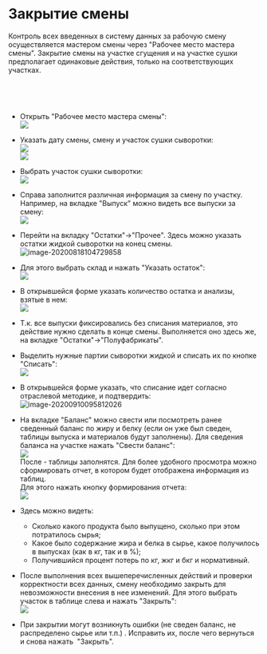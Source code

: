 # Закрытие смены


Контроль всех введенных в систему данных за рабочую смену осуществляется
мастером смены через "Рабочее место мастера смены". Закрытие смены на
участке сгущения и на участке сушки предполагает одинаковые действия,
только на соответствующих участках.

 

 

-   Открыть "Рабочее место мастера смены":  
    ![](CloseWorkShift.assets/drex_zakrytie_smeny_5_custom.png)
    
-   Указать дату смены, смену и участок сушки сыворотки:  
    ![](CloseWorkShift.assets/drex_zakrytie_smeny_5_custom_2.png)  
    ![](CloseWorkShift.assets/drex_zakrytie_smeny_5_custom_3.png)
    
-   Выбрать участок сушки сыворотки:  
    ![](CloseWorkShift.assets/drex_zakrytie_smeny_5_custom_4.png)
    
-   Справа заполнится различная информация за смену по участку.  
    Например, на вкладке "Выпуск" можно видеть все выпуски за смену:  
    ![](CloseWorkShift.assets/drex_zakrytie_smeny_5_custom_5.png)
    
-   Перейти на вкладку "Остатки"-\>"Прочее". Здесь можно указать
    остатки жидкой сыворотки на конец смены.  
    ![image-20200818104729858](CloseWorkShift.assets/image-20200818104729858.png)
    
-   Для этого выбрать склад и нажать "Указать остаток":  
    ![](CloseWorkShift.assets/drex_zakrytie_smeny_5_custom_7.png)
    
-   В открывшейся форме указать количество остатка и анализы, взятые в
    нем:  
    ![](CloseWorkShift.assets/drex_zakrytie_smeny_5_custom_8.png)
    
-   Т.к. все выпуски фиксировались без списания материалов, это действие
    нужно сделать в конце смены. Выполняется оно здесь же, на вкладке
    "Остатки"-\>"Полуфабрикаты".  
-   Выделить нужные партии сыворотки жидкой и списать их по кнопке
    "Списать":  
    ![](CloseWorkShift.assets/drex_zakrytie_smeny_5_custom_9.png)
    
-   В открывшейся форме указать, что списание идет согласно отраслевой
    методике, и подтвердить:  
    ![image-20200910095812026](CloseWorkShift.assets/image-20200910095812026.png)
    
-   На вкладке "Баланс" можно свести или посмотреть ранее сведенный
    баланс по жиру и белку (если он уже был сведен, таблицы выпуска и
    материалов будут заполнены). Для сведения баланса на участке нажать
    "Свести баланс":  
    ![](CloseWorkShift.assets/drex_zakrytie_smeny_5_custom_11.png)  
    После - таблицы заполнятся. Для более удобного просмотра можно сформировать отчет, в котором будет отображена информация из таблиц.  
    Для этого нажать кнопку формирования отчета:  
    ![](CloseWorkShift.assets/drex_zakrytie_smeny_5_custom_12.png)
- Здесь можно видеть:
    -   Сколько какого продукта было выпущено, сколько при этом потратилось
        сырья;
    -   Какое было содержание жира и белка в сырье, какое получилось в
        выпусках (как в кг, так и в %);  
    -   Получившийся процент потерь по кг, жкг и бкг и нормативный.  
    
-   После выполнения всех вышеперечисленных действий и проверки корректности всех данных, смену необходимо закрыть для невозможности
    внесения в нее изменений. Для этого выбрать участок в таблице слева и нажать "Закрыть":  
    ![](CloseWorkShift.assets/drex_zakrytie_smeny_5_custom_14.png)
    
-   При закрытии могут возникнуть ошибки (не сведен баланс, не
    распределено сырье или т.п.) . Исправить их, после чего вернуться и
    снова нажать  "Закрыть".
    